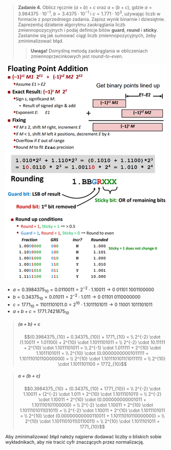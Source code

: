 > **Zadanie 4.** Oblicz ręcznie $(a + b) + c$ oraz $a + (b + c)$, gdzie $a = 3.984375 \cdot 10^{−1}$, $b = 3.4375 \cdot 10^{−1}$ i $c = 1.771 \cdot 10^3$, używając liczb w formacie z poprzedniego zadania. Zapisz wynik binarnie i dziesiętnie. Zaprezentuj działanie algorytmu zaokrąglania liczb zmiennopozycyjnych i podaj definicje bitów **guard**, **round** i **sticky**. Zastanów się jak sumować ciągi liczb zmiennopozycyjnych, żeby zminimalizować błąd.
>> **Uwaga!** Domyślną metodą zaokrąglania w obliczeniach zmiennoprzecinkowych jest *round-to-even*.

![Dodawanie zmiennoprzecinkowe](zadanie4.2.png)
![round-to-even](zadanie4.1.png)

- $a = 0.3984375_{10} = 0.0110011 = 2^{-2} \cdot 1.10011 \rightarrow 0 \ 01101 \ 1001100000$
- $b = 0.34375_{10} = 0.01011 = 2^{-2} \cdot 1.011 \rightarrow 0 \ 01101 \ 0110000000$ 
- $c = 1771_{10} = 11011101011.0 = 2^{10} \cdot 1.1011101011 \rightarrow 0 \ 11001 \ 1011101011$
- $a + b + c = 1771.7421875_{10}$

> ##### $(a + b) + c$
> $$(0.3984375_{10} + 0.34375_{10}) + 1771_{10} = \\ 2^{-2} \cdot (1.10011 + 1.01100) + 2^{10} \cdot 1.1011101011 = \\ 2^{-2} \cdot 10.11111 + 2^{10} \cdot 1.1011101011 = \\ 2^{-1} \cdot 1.011111 + 2^{10} \cdot 1.1011101011 = \\ 2^{10} \cdot (0.00000000001011111 + 1.10111010110000000) = \\ 2^{10} \cdot 1.1011101011(1011111) = \\ 2^{10} \cdot 1.1011101100 = 1772_{10}$$

> ##### $a + (b + c)$
> $$0.3984375_{10} + (0.34375_{10} + 1771_{10}) = \\ 2^{-2} \cdot 1.10011 + (2^{-2} \cdot 1.011 + 2^{10} \cdot 1.1011101011) = \\ 2^{-2} \cdot 1.10011 + 2^{10} \cdot (0.000000000001011 + 1.101110101100000) = \\ 2^{-2} \cdot 1.10011 + 2^{10} \cdot 1.1011101011(01011) = \\ 2^{-2} \cdot 1.10011 + 2^{10} \cdot 1.1011101011 = \\ 2^{10} \cdot (0.00000000000110011 + 1.10111010110000000) = \\ 2^{10} \cdot 1.1011101011(0110011) = \\ 2^{10} \cdot 1.1011101011 = 1771_{10}$$

Aby zminimalizować błąd należy najpierw dodawać liczby o bliskich sobie wykładnikach, aby nie tracić cyfr znaczących przez normalizację.